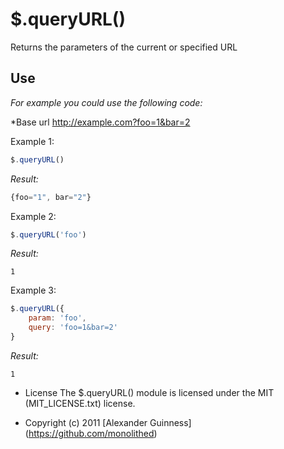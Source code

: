 # $.queryURL()

Returns the parameters of the current or specified URL

## Use
*For example you could use the following code:*

*Base url http://example.com?foo=1&bar=2

Example 1:

```javascript
$.queryURL()
```
*Result:*

```javascript
{foo="1", bar="2"}
```

Example 2:

```javascript
$.queryURL('foo')
```
*Result:*

	1

Example 3:

```javascript
$.queryURL({
	param: 'foo',
	query: 'foo=1&bar=2'
}
```

*Result:*

	1

* License
    The $.queryURL() module is licensed under the MIT (MIT_LICENSE.txt) license.

* Copyright (c) 2011 [Alexander Guinness] (https://github.com/monolithed)
